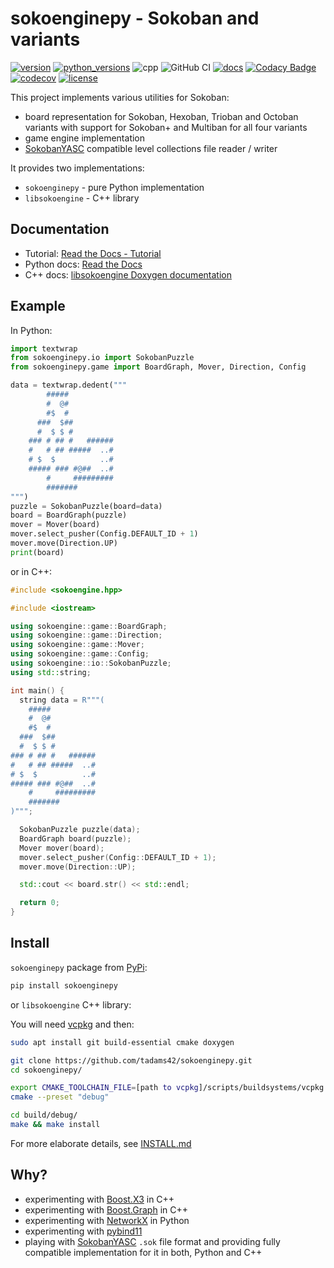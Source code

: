 # sokoenginepy - Sokoban and variants

[![version](https://img.shields.io/pypi/v/sokoenginepy.svg)](https://pypi.org/project/sokoenginepy/)
[![python_versions](https://img.shields.io/pypi/pyversions/sokoenginepy.svg)](https://pypi.org/project/sokoenginepy/)
![cpp](https://img.shields.io/badge/C%2B%2B-17-blue)
![GitHub CI](https://github.com/tadams42/sokoenginepy/actions/workflows/tests.yaml/badge.svg?branch=development)
[![docs](https://readthedocs.org/projects/sokoenginepy/badge/?style=flat)](http://sokoenginepy.readthedocs.io/en/latest/)
[![Codacy Badge](https://app.codacy.com/project/badge/Grade/3dd265ede6bd4c38a2cd1250738a1bfa)](https://app.codacy.com/gh/tadams42/sokoenginepy/dashboard)
[![codecov](https://codecov.io/gh/tadams42/sokoenginepy/branch/development/graph/badge.svg?token=nnJAZHQyz9)](https://codecov.io/gh/tadams42/sokoenginepy)
[![license](https://img.shields.io/github/license/tadams42/sokoenginepy)](https://opensource.org/licenses/GPL-3.0)

This project implements various utilities for Sokoban:

- board representation for Sokoban, Hexoban, Trioban and Octoban variants with support
  for Sokoban+ and Multiban for all four variants
- game engine implementation
- [SokobanYASC] compatible level collections file reader / writer

It provides two implementations:

- `sokoenginepy` - pure Python implementation
- `libsokoengine` - C++ library

## Documentation

- Tutorial: [Read the Docs - Tutorial](https://sokoenginepy.readthedocs.io/en/latest/tutorial.html)
- Python docs: [Read the Docs](https://sokoenginepy.readthedocs.io/en/latest/)
- C++ docs: [libsokoengine Doxygen documentation](http://tadams42.github.io/sokoenginepy/)

## Example

In Python:

```python
import textwrap
from sokoenginepy.io import SokobanPuzzle
from sokoenginepy.game import BoardGraph, Mover, Direction, Config

data = textwrap.dedent("""
        #####
        #  @#
        #$  #
      ###  $##
      #  $ $ #
    ### # ## #   ######
    #   # ## #####  ..#
    # $  $          ..#
    ##### ### #@##  ..#
        #     #########
        #######
""")
puzzle = SokobanPuzzle(board=data)
board = BoardGraph(puzzle)
mover = Mover(board)
mover.select_pusher(Config.DEFAULT_ID + 1)
mover.move(Direction.UP)
print(board)
```

or in C++:

```cpp
#include <sokoengine.hpp>

#include <iostream>

using sokoengine::game::BoardGraph;
using sokoengine::game::Direction;
using sokoengine::game::Mover;
using sokoengine::game::Config;
using sokoengine::io::SokobanPuzzle;
using std::string;

int main() {
  string data = R"""(
    #####
    #  @#
    #$  #
  ###  $##
  #  $ $ #
### # ## #   ######
#   # ## #####  ..#
# $  $          ..#
##### ### #@##  ..#
    #     #########
    #######
)""";

  SokobanPuzzle puzzle(data);
  BoardGraph board(puzzle);
  Mover mover(board);
  mover.select_pusher(Config::DEFAULT_ID + 1);
  mover.move(Direction::UP);

  std::cout << board.str() << std::endl;

  return 0;
}
```

## Install

`sokoenginepy` package from [PyPi]:

```sh
pip install sokoenginepy
```

or `libsokoengine` C++ library:

You will need [vcpkg](https://vcpkg.io/) and then:

```sh
sudo apt install git build-essential cmake doxygen

git clone https://github.com/tadams42/sokoenginepy.git
cd sokoenginepy/

export CMAKE_TOOLCHAIN_FILE=[path to vcpkg]/scripts/buildsystems/vcpkg.cmake
cmake --preset "debug"

cd build/debug/
make && make install
```

For more elaborate details, see [INSTALL.md](./INSTALL.md)

## Why?

- experimenting with [Boost.X3] in C++
- experimenting with [Boost.Graph] in C++
- experimenting with [NetworkX] in Python
- experimenting with [pybind11]
- playing with [SokobanYASC] `.sok` file format and providing fully compatible
  implementation for it in both, Python and C++

[Boost.Graph]: https://www.boost.org/doc/libs/1_78_0/libs/graph/doc/index.html
[Boost.X3]: https://www.boost.org/doc/libs/1_79_0/libs/spirit/doc/x3/html/spirit_x3/preface.html
[NetworkX]: https://networkx.org/
[pybind11]: http://pybind11.readthedocs.io/en/stable/index.html
[PyPi]: https://pypi.org/
[cmake]: https://cmake.org/
[SokobanYASC]: https://sourceforge.net/projects/sokobanyasc/
